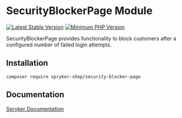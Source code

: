 # SecurityBlockerPage Module
[![Latest Stable Version](https://poser.pugx.org/spryker-shop/security-blocker-page/v/stable.svg)](https://packagist.org/packages/spryker-shop/security-blocker-page)
[![Minimum PHP Version](https://img.shields.io/badge/php-%3E%3D%207.4-8892BF.svg)](https://php.net/)

SecurityBlockerPage provides functionality to block customers after a configured number of failed login attempts.

## Installation

```
composer require spryker-shop/security-blocker-page
```

## Documentation

[Spryker Documentation](https://docs.spryker.com)
